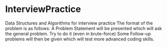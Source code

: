 # InterviewPractice
Data Structures and Algorithms for interview practice
The format of the problem is as follows: A Problem Statement will be presented which will ask the general problem. Try to do it (even in brute-force) Some Follow-up problems will then be given which will test more advanced coding skills.
